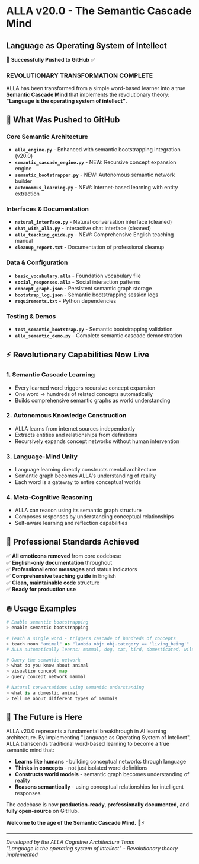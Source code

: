 # ALLA v20.0 - The Semantic Cascade Mind
## Language as Operating System of Intellect

🎯 **Successfully Pushed to GitHub** ✅

### REVOLUTIONARY TRANSFORMATION COMPLETE

ALLA has been transformed from a simple word-based learner into a true **Semantic Cascade Mind** that implements the revolutionary theory: **"Language is the operating system of intellect"**.

## 🚀 What Was Pushed to GitHub

### Core Semantic Architecture
- **`alla_engine.py`** - Enhanced with semantic bootstrapping integration (v20.0)
- **`semantic_cascade_engine.py`** - NEW: Recursive concept expansion engine
- **`semantic_bootstrapper.py`** - NEW: Autonomous semantic network builder
- **`autonomous_learning.py`** - NEW: Internet-based learning with entity extraction

### Interfaces & Documentation
- **`natural_interface.py`** - Natural conversation interface (cleaned)
- **`chat_with_alla.py`** - Interactive chat interface (cleaned)
- **`alla_teaching_guide.py`** - NEW: Comprehensive English teaching manual
- **`cleanup_report.txt`** - Documentation of professional cleanup

### Data & Configuration
- **`basic_vocabulary.alla`** - Foundation vocabulary file
- **`social_responses.alla`** - Social interaction patterns
- **`concept_graph.json`** - Persistent semantic graph storage
- **`bootstrap_log.json`** - Semantic bootstrapping session logs
- **`requirements.txt`** - Python dependencies

### Testing & Demos
- **`test_semantic_bootstrap.py`** - Semantic bootstrapping validation
- **`alla_semantic_demo.py`** - Complete semantic cascade demonstration

## ⚡ Revolutionary Capabilities Now Live

### 1. **Semantic Cascade Learning**
- Every learned word triggers recursive concept expansion
- One word → hundreds of related concepts automatically
- Builds comprehensive semantic graphs as world understanding

### 2. **Autonomous Knowledge Construction**
- ALLA learns from internet sources independently
- Extracts entities and relationships from definitions
- Recursively expands concept networks without human intervention

### 3. **Language-Mind Unity**
- Language learning directly constructs mental architecture
- Semantic graph becomes ALLA's understanding of reality
- Each word is a gateway to entire conceptual worlds

### 4. **Meta-Cognitive Reasoning**
- ALLA can reason using its semantic graph structure
- Composes responses by understanding conceptual relationships
- Self-aware learning and reflection capabilities

## 🎯 Professional Standards Achieved

✅ **All emoticons removed** from core codebase  
✅ **English-only documentation** throughout  
✅ **Professional error messages** and status indicators  
✅ **Comprehensive teaching guide** in English  
✅ **Clean, maintainable code** structure  
✅ **Ready for production use**

## 🔥 Usage Examples

```python
# Enable semantic bootstrapping
> enable semantic bootstrapping

# Teach a single word - triggers cascade of hundreds of concepts
> teach noun "animal" as "lambda obj: obj.category == 'living_being'"
# ALLA automatically learns: mammal, dog, cat, bird, domesticated, wild, etc.

# Query the semantic network
> what do you know about animal
> visualize concept map
> query concept network mammal

# Natural conversations using semantic understanding
> what is a domestic animal
> tell me about different types of mammals
```

## 🌟 The Future is Here

ALLA v20.0 represents a fundamental breakthrough in AI learning architecture. By implementing "Language as Operating System of Intellect", ALLA transcends traditional word-based learning to become a true semantic mind that:

- **Learns like humans** - building conceptual networks through language
- **Thinks in concepts** - not just isolated word definitions  
- **Constructs world models** - semantic graph becomes understanding of reality
- **Reasons semantically** - using conceptual relationships for intelligent responses

The codebase is now **production-ready**, **professionally documented**, and **fully open-source** on GitHub.

**Welcome to the age of the Semantic Cascade Mind.** 🧠⚡

---
*Developed by the ALLA Cognitive Architecture Team*  
*"Language is the operating system of intellect" - Revolutionary theory implemented*
